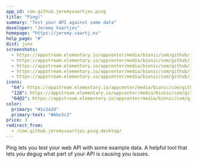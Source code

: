 ```yaml
---
app_id: com.github.jeremyvaartjes.ping
title: "Ping!"
summary: "Test your API against some data"
developer: "Jeremy Vaartjes"
homepage: "https://jeremy.vaartj.es"
help_page: "#"
dist: juno
screenshots:
  - https://appstream.elementary.io/appcenter/media/bionic/com/github/jeremyvaartjes.ping/D89FC7EE8852AF94F74C6FF989742E6A/screenshots/image-1_orig.png
  - https://appstream.elementary.io/appcenter/media/bionic/com/github/jeremyvaartjes.ping/D89FC7EE8852AF94F74C6FF989742E6A/screenshots/image-2_orig.png
  - https://appstream.elementary.io/appcenter/media/bionic/com/github/jeremyvaartjes.ping/D89FC7EE8852AF94F74C6FF989742E6A/screenshots/image-3_orig.png
  - https://appstream.elementary.io/appcenter/media/bionic/com/github/jeremyvaartjes.ping/D89FC7EE8852AF94F74C6FF989742E6A/screenshots/image-4_orig.png
  - https://appstream.elementary.io/appcenter/media/bionic/com/github/jeremyvaartjes.ping/D89FC7EE8852AF94F74C6FF989742E6A/screenshots/image-5_orig.png
icons:
  "64": https://appstream.elementary.io/appcenter/media/bionic/com/github/jeremyvaartjes.ping/D89FC7EE8852AF94F74C6FF989742E6A/icons/64x64/com.github.jeremyvaartjes.ping_com.github.jeremyvaartjes.ping.png
  "128": https://appstream.elementary.io/appcenter/media/bionic/com/github/jeremyvaartjes.ping/D89FC7EE8852AF94F74C6FF989742E6A/icons/128x128/com.github.jeremyvaartjes.ping_com.github.jeremyvaartjes.ping.png
  "64@2": https://appstream.elementary.io/appcenter/media/bionic/com/github/jeremyvaartjes.ping/D89FC7EE8852AF94F74C6FF989742E6A/icons/64x64@2/com.github.jeremyvaartjes.ping_com.github.jeremyvaartjes.ping.png
color:
  primary: "#1c2a3d"
  primary-text: "#6be3c3"
price: 3
redirect_from:
  - /com.github.jeremyvaartjes.ping.desktop/
---
```


<p>Ping lets you test your web API with some example data. A helpful tool that lets you degug what part of your API is causing you issues.</p>